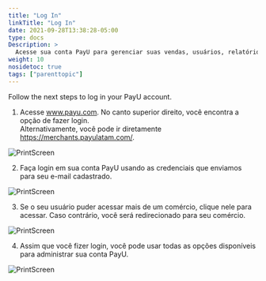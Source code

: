 ```yaml
---
title: "Log In"
linkTitle: "Log In"
date: 2021-09-28T13:38:28-05:00
type: docs
Description: >
  Acesse sua conta PayU para gerenciar suas vendas, usuários, relatórios e fazer transferências.
weight: 10
nosidetoc: true
tags: ["parenttopic"]
---
```


Follow the next steps to log in your PayU account.

1. Acesse www.payu.com. No canto superior direito, você encontra a opção de fazer login.<br>Alternativamente, você pode ir diretamente https://merchants.payulatam.com/.

![PrintScreen](/assets/Login1_pt.png)

2. Faça login em sua conta PayU usando as credenciais que enviamos para seu e-mail cadastrado.

![PrintScreen](/assets/Login3_pt.png)

3. Se o seu usuário puder acessar mais de um comércio, clique nele para acessar. Caso contrário, você será redirecionado para seu comércio.

![PrintScreen](/assets/Login4_pt.png)

4. Assim que você fizer login, você pode usar todas as opções disponíveis para administrar sua conta PayU.

![PrintScreen](/assets/Login2_pt.png)